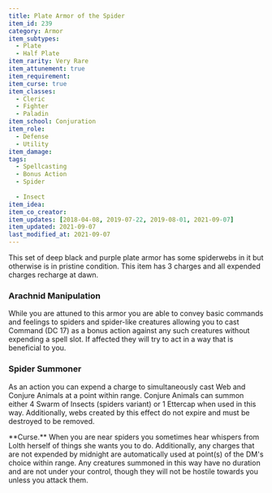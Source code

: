 ```yaml
---
title: Plate Armor of the Spider
item_id: 239
category: Armor
item_subtypes:
  - Plate
  - Half Plate
item_rarity: Very Rare
item_attunement: true
item_requirement:
item_curse: true
item_classes:
  - Cleric
  - Fighter
  - Paladin
item_school: Conjuration
item_role: 
  - Defense
  - Utility
item_damage:
tags:
  - Spellcasting
  - Bonus Action
  - Spider
  
  - Insect
item_idea:
item_co_creator:
item_updates: [2018-04-08, 2019-07-22, 2019-08-01, 2021-09-07]
item_updated: 2021-09-07
last_modified_at: 2021-09-07
---
```


This set of deep black and purple plate armor has some spiderwebs in it but otherwise is in pristine condition. This item has 3 charges and all expended charges recharge at dawn.

### Arachnid Manipulation
While you are attuned to this armor you are able to convey basic commands and feelings to spiders and spider-like creatures allowing you to cast <magic-spell>Command</magic-spell> (DC 17) as a bonus action against any such creatures without expending a spell slot. If affected they will try to act in a way that is beneficial to you.

### Spider Summoner
As an action you can expend a charge to simultaneously cast <magic-spell>Web</magic-spell> and <magic-spell>Conjure Animals</magic-spell> at a point within range. Conjure Animals can summon either 4 Swarm of Insects (spiders variant) or 1 Ettercap when used in this way. Additionally, webs created by this effect do not expire and must be destroyed to be removed.

<div class="curse">
**Curse.** When you are near spiders you sometimes hear whispers from Lolth herself of things she wants you to do. Additionally, any charges that are not expended by midnight are automatically used at point(s) of the DM's choice within range. Any creatures summoned in this way have no duration and are not under your control, though they will not be hostile towards you unless you attack them.
</div>

